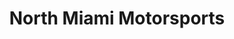 ---
title: "North Miami Motorsports"
url: /miami-gardens/north-miami-motorsports/
shop: Allgemein
---